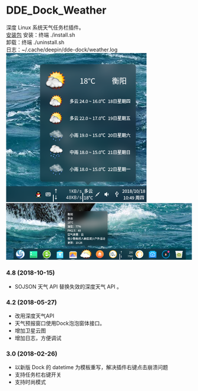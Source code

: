 # DDE_Dock_Weather
深度 Linux 系统天气任务栏插件。  
[安装包](release/)
安装：终端 ./install.sh  
卸载：终端 ./uninstall.sh  
日志：~/.cache/deepin/dde-dock/weather.log  
![alt](preview.png)  
![alt](FashionMode.png)  
### 4.8 (2018-10-15)
* SOJSON 天气 API 替换失效的深度天气 API 。
### 4.2 (2018-05-27)
* 改用深度天气API
* 天气预报窗口使用Dock泡泡窗体接口。
* 增加卫星云图
* 增加日志，方便调试
### 3.0 (2018-02-26)
* 以新版 Dock 的 datetime 为模板重写，解决插件右键点击崩溃问题
* 支持任务栏右键开关
* 支持时尚模式